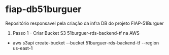 # fiap-db51burguer

Repositório responsavel pela criação da infra DB do projeto FIAP-51Burguer

1. Passo 1 - Criar Bucket S3 51burguer-rds-backend-tf na AWS
 - aws s3api create-bucket --bucket 51burguer-rds-backend-tf --region us-east-1
